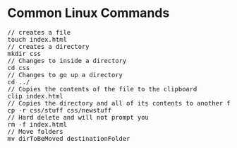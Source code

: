 <h1>Common Linux Commands</h1>
<pre>
// creates a file
touch index.html
// creates a directory
mkdir css
// Changes to inside a directory
cd css
// Changes to go up a directory
cd ../
// Copies the contents of the file to the clipboard
clip index.html
// Copies the directory and all of its contents to another folder
cp -r css/stuff css/newstuff
// Hard delete and will not prompt you
rm -f index.html
// Move folders
mv dirToBeMoved destinationFolder
</pre>
